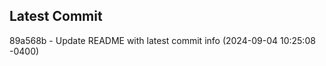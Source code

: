 
## Latest Commit
89a568b - Update README with latest commit info (2024-09-04 10:25:08 -0400) <Yunxi-Zhou>
